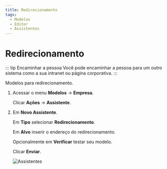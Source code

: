 ```yaml
---
title: Redirecionamento
tags:
  - Modelos
  - Editor
  - Assistentes
---
```

# Redirecionamento

::: tip Encaminhar a pessoa
Você pode encaminhar a pessoa para um outro sistema como a sua intranet ou página corporativa.
:::

Modelos para redirecionamento.

1. Acessar o menu **Modelos** -> **Empresa**.

   Clicar **Ações** -> **Assistente**.

2. Em **Novo Assistente**.

   Em **Tipo** selecionar **Redirecionamento**.

   Em **Alvo** inserir o endereço do redirecionamento.

   Opcionalmente em **Verificar** testar seu modelo.

   Clicar **Enviar**.

   ![Assistentes](https://cdn.phishx.io/phishx-docs/images/phishx_templates_wizard_redirection_01.webp)
